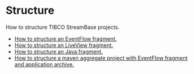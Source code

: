 # Structure

How to structure TIBCO StreamBase projects.

* [How to structure an EventFlow fragment.](eventflow)
* [How to structure an LiveView fragment.](liveview)
* [How to structure an Java fragment.](java)
* [How to structure a maven aggregate project with EventFlow fragment and application archive.](application)
